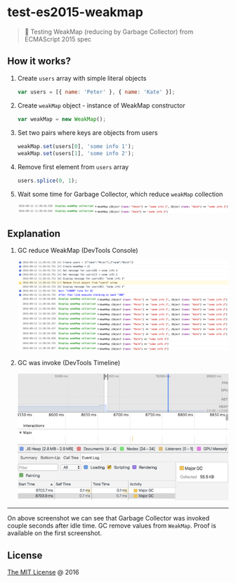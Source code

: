 # test-es2015-weakmap

> :ledger: Testing WeakMap (reducing by Garbage Collector) from ECMAScript 2015 spec

## How it works?

1. Create `users` array with simple literal objects

    ```js
    var users = [{ name: 'Peter' }, { name: 'Kate' }];
    ```

2. Create `weakMap` object - instance of WeakMap constructor
    
    ```javascript
    var weakMap = new WeakMap();
    ```

3. Set two pairs where keys are objects from users

    ```javascript
    weakMap.set(users[0], 'some info 1');
    weakMap.set(users[1], 'some info 2');
    ```

4. Remove first element from `users` array
    
    ```javascript
    users.splice(0, 1);
    ```

5. Wait some time for Garbage Collector, which reduce `weakMap` collection

    ![](./screenshots/gc-activate-log.png)

## Explanation

1. GC reduce WeakMap (DevTools Console)

    ![](./screenshots/logs.png)

2. GC was invoke (DevTools Timeline)

    ![](./screenshots/gc-activate-timeline.png)

---

On above screenshot we can see that Garbage Collector was invoked couple seconds after idle time.
GC remove values from `WeakMap`. Proof is available on the first screenshot.

## License

[The MIT License](http://piecioshka.mit-license.org) @ 2016
